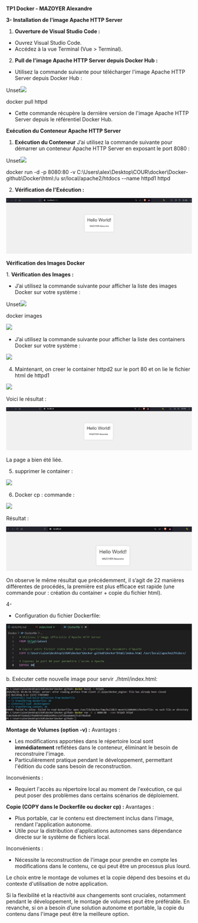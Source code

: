 ﻿**TP1 Docker - MAZOYER Alexandre**

**3- Installation de l'image Apache HTTP Server**

1. **Ouverture de Visual Studio Code :**
- Ouvrez Visual Studio Code.
- Accédez à la vue Terminal (Vue > Terminal).
2. **Pull de l'image Apache HTTP Server depuis Docker Hub :**
- Utilisez la commande suivante pour télécharger l'image Apache HTTP Server depuis Docker Hub :

Unset![](Aspose.Words.ed76d1cf-1288-4998-a038-d3765fc86e21.001.png)

docker pull httpd

- Cette commande récupère la dernière version de l'image Apache HTTP Server depuis le référentiel Docker Hub.

**Exécution du Conteneur Apache HTTP Server**

1. **Exécution du Conteneur** J’ai utilisez la commande suivante pour démarrer un conteneur Apache HTTP Server en exposant le port 8080 :

Unset![](Aspose.Words.ed76d1cf-1288-4998-a038-d3765fc86e21.002.png)

docker run -d -p 8080:80 -v C:\Users\alex\Desktop\COUR\docker\Docker-github\Docker\html:/u sr/local/apache2/htdocs --name httpd1 httpd

2. **Vérification de l'Exécution :**

![](Aspose.Words.ed76d1cf-1288-4998-a038-d3765fc86e21.003.jpeg)

**Vérification des Images Docker**

1\. **Vérification des Images :**

- J’ai utilisez la commande suivante pour afficher la liste des images Docker sur votre système :

Unset![](Aspose.Words.ed76d1cf-1288-4998-a038-d3765fc86e21.004.png)

docker images

![](Aspose.Words.ed76d1cf-1288-4998-a038-d3765fc86e21.005.png)

- J’ai utilisez la commande suivante pour afficher la liste des containers Docker sur votre système :

![](Aspose.Words.ed76d1cf-1288-4998-a038-d3765fc86e21.006.png)

4. Maintenant, on creer le container httpd2 sur le port 80 et on lie le fichier html de httpd1

![](Aspose.Words.ed76d1cf-1288-4998-a038-d3765fc86e21.007.png)

Voici le résultat :

![](Aspose.Words.ed76d1cf-1288-4998-a038-d3765fc86e21.008.jpeg)

La page a bien été liée.

5. supprimer le container :

![](Aspose.Words.ed76d1cf-1288-4998-a038-d3765fc86e21.009.png)

6. Docker cp : commande :

![](Aspose.Words.ed76d1cf-1288-4998-a038-d3765fc86e21.010.png)

Résultat :

![](Aspose.Words.ed76d1cf-1288-4998-a038-d3765fc86e21.011.jpeg)

On observe le même résultat que précédemment, il s’agit de 22 manières différentes de procédés, la première est plus efficace est rapide (une commande pour : création du container + copie du fichier html).

4-

- Configuration du fichier Dockerfile:

![](Aspose.Words.ed76d1cf-1288-4998-a038-d3765fc86e21.012.jpeg)

b. Exécuter cette nouvelle image pour servir ./html/index.html:

![](Aspose.Words.ed76d1cf-1288-4998-a038-d3765fc86e21.013.jpeg)

**Montage de Volumes (option -v) :** Avantages :

- Les modifications apportées dans le répertoire local sont **immédiatement** reflétées dans le conteneur, éliminant le besoin de reconstruire l'image.
- Particulièrement pratique pendant le développement, permettant l'édition du code sans besoin de reconstruction.

Inconvénients :

- Requiert l'accès au répertoire local au moment de l'exécution, ce qui peut poser des problèmes dans certains scénarios de déploiement.

**Copie (COPY dans le Dockerfile ou docker cp) :** Avantages :

- Plus portable, car le contenu est directement inclus dans l'image, rendant l'application autonome.
- Utile pour la distribution d'applications autonomes sans dépendance directe sur le système de fichiers local.

Inconvénients :

- Nécessite la reconstruction de l'image pour prendre en compte les modifications dans le contenu, ce qui peut être un processus plus lourd.

Le choix entre le montage de volumes et la copie dépend des besoins et du contexte d'utilisation de notre application.

Si la flexibilité et la réactivité aux changements sont cruciales, notamment pendant le développement, le montage de volumes peut être préférable. En revanche, si on a besoin d’une solution autonome et portable, la copie du contenu dans l'image peut être la meilleure option.
